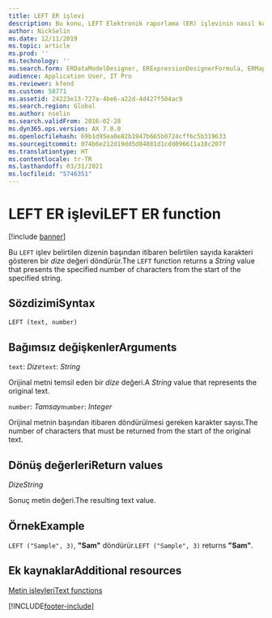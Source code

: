 ```yaml
---
title: LEFT ER işlevi
description: Bu konu, LEFT Elektronik raporlama (ER) işlevinin nasıl kullanıldığı hakkında bilgi sağlar.
author: NickSelin
ms.date: 12/11/2019
ms.topic: article
ms.prod: ''
ms.technology: ''
ms.search.form: ERDataModelDesigner, ERExpressionDesignerFormula, ERMappedFormatDesigner, ERModelMappingDesigner
audience: Application User, IT Pro
ms.reviewer: kfend
ms.custom: 58771
ms.assetid: 24223e13-727a-4be6-a22d-4d427f504ac9
ms.search.region: Global
ms.author: nselin
ms.search.validFrom: 2016-02-28
ms.dyn365.ops.version: AX 7.0.0
ms.openlocfilehash: 69b1d95ea0e82b1947b665b0724cff6c5b319633
ms.sourcegitcommit: 074b6e212d19dd5d84881d1cdd096611a18c207f
ms.translationtype: HT
ms.contentlocale: tr-TR
ms.lasthandoff: 03/31/2021
ms.locfileid: "5746351"
---
```

# <a name="left-er-function"></a><span data-ttu-id="6bf23-103">LEFT ER işlevi</span><span class="sxs-lookup"><span data-stu-id="6bf23-103">LEFT ER function</span></span>

[!include [banner](../includes/banner.md)]

<span data-ttu-id="6bf23-104">Bu `LEFT` işlev belirtilen dizenin başından itibaren belirtilen sayıda karakteri gösteren bir *dize* değeri döndürür.</span><span class="sxs-lookup"><span data-stu-id="6bf23-104">The `LEFT` function returns a *String* value that presents the specified number of characters from the start of the specified string.</span></span>

## <a name="syntax"></a><span data-ttu-id="6bf23-105">Sözdizimi</span><span class="sxs-lookup"><span data-stu-id="6bf23-105">Syntax</span></span>

```vb
LEFT (text, number)
```

## <a name="arguments"></a><span data-ttu-id="6bf23-106">Bağımsız değişkenler</span><span class="sxs-lookup"><span data-stu-id="6bf23-106">Arguments</span></span>

<span data-ttu-id="6bf23-107">`text`: *Dize*</span><span class="sxs-lookup"><span data-stu-id="6bf23-107">`text`: *String*</span></span>

<span data-ttu-id="6bf23-108">Orijinal metni temsil eden bir *dize* değeri.</span><span class="sxs-lookup"><span data-stu-id="6bf23-108">A *String* value that represents the original text.</span></span>

<span data-ttu-id="6bf23-109">`number`: *Tamsayı*</span><span class="sxs-lookup"><span data-stu-id="6bf23-109">`number`: *Integer*</span></span>

<span data-ttu-id="6bf23-110">Orijinal metnin başından itibaren döndürülmesi gereken karakter sayısı.</span><span class="sxs-lookup"><span data-stu-id="6bf23-110">The number of characters that must be returned from the start of the original text.</span></span>

## <a name="return-values"></a><span data-ttu-id="6bf23-111">Dönüş değerleri</span><span class="sxs-lookup"><span data-stu-id="6bf23-111">Return values</span></span>

<span data-ttu-id="6bf23-112">*Dize*</span><span class="sxs-lookup"><span data-stu-id="6bf23-112">*String*</span></span>

<span data-ttu-id="6bf23-113">Sonuç metin değeri.</span><span class="sxs-lookup"><span data-stu-id="6bf23-113">The resulting text value.</span></span>

## <a name="example"></a><span data-ttu-id="6bf23-114">Örnek</span><span class="sxs-lookup"><span data-stu-id="6bf23-114">Example</span></span>

<span data-ttu-id="6bf23-115">`LEFT ("Sample", 3)`, **"Sam"** döndürür.</span><span class="sxs-lookup"><span data-stu-id="6bf23-115">`LEFT ("Sample", 3)` returns **"Sam"**.</span></span>

## <a name="additional-resources"></a><span data-ttu-id="6bf23-116">Ek kaynaklar</span><span class="sxs-lookup"><span data-stu-id="6bf23-116">Additional resources</span></span>

[<span data-ttu-id="6bf23-117">Metin işlevleri</span><span class="sxs-lookup"><span data-stu-id="6bf23-117">Text functions</span></span>](er-functions-category-text.md)


[!INCLUDE[footer-include](../../../includes/footer-banner.md)]